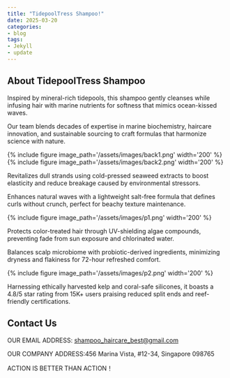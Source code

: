 ```yaml
---
title: "TidepoolTress Shampoo!"
date: 2025-03-20
categories:
- blog
tags:
- Jekyll
- update
---
```


## About TidepoolTress Shampoo

Inspired by mineral-rich tidepools, this shampoo gently cleanses while infusing hair with marine nutrients for softness that mimics ocean-kissed waves.

Our team blends decades of expertise in marine biochemistry, haircare innovation, and sustainable sourcing to craft formulas that harmonize science with nature.

{% include figure image_path='/assets/images/back1.png' width='200' %}
{% include figure image_path='/assets/images/back2.png' width='200' %}

Revitalizes dull strands using cold-pressed seaweed extracts to boost elasticity and reduce breakage caused by environmental stressors.

Enhances natural waves with a lightweight salt-free formula that defines curls without crunch, perfect for beachy texture maintenance.

{% include figure image_path='/assets/images/p1.png' width='200' %}

Protects color-treated hair through UV-shielding algae compounds, preventing fade from sun exposure and chlorinated water.

Balances scalp microbiome with probiotic-derived ingredients, minimizing dryness and flakiness for 72-hour refreshed comfort.

{% include figure image_path='/assets/images/p2.png' width='200' %}

Harnessing ethically harvested kelp and coral-safe silicones, it boasts a 4.8/5 star rating from 15K+ users praising reduced split ends and reef-friendly certifications.

## Contact Us

OUR EMAIL ADDRESS: shampoo_haircare_best@gmail.com

OUR COMPANY ADDRESS:456 Marina Vista, #12-34, Singapore 098765

ACTION IS BETTER THAN ACTION！
